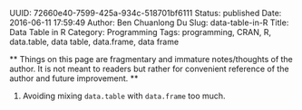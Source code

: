 UUID: 72660e40-7599-425a-934c-518701bf6111
Status: published
Date: 2016-06-11 17:59:49
Author: Ben Chuanlong Du
Slug: data-table-in-R
Title: Data Table in R
Category: Programming
Tags: programming, CRAN, R, data.table, data table, data.frame, data frame

**
Things on this page are
fragmentary and immature notes/thoughts of the author.
It is not meant to readers
but rather for convenient reference of the author and future improvement.
**

1. Avoiding mixing `data.table` with `data.frame` too much.
